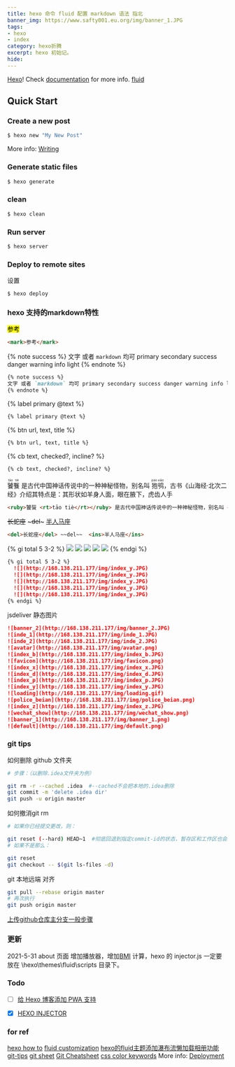 ```yaml
---
title: hexo 命令 fluid 配置 markdown 语法 指北
banner_img: https://www.safty001.eu.org/img/banner_1.JPG
tags: 
- hexo 
- index 
category: hexo折腾
excerpt: hexo 初始记。
hide:
---
```

 [Hexo](https://hexo.io/)!  Check [documentation](https://hexo.io/docs/) for more info. [fluid](https://fluid-dev.github.io/hexo-fluid-docs/guide/#%E5%AF%BC%E8%88%AA%E8%8F%9C%E5%8D%95)

## Quick Start

### Create a new post

``` bash
$ hexo new "My New Post"
```

More info: [Writing](https://hexo.io/docs/writing.html)

### Generate static files

``` bash
$ hexo generate
```
### clean

``` bash
$ hexo clean
```

### Run server

``` bash
$ hexo server
```

### Deploy to remote sites 
设置  

[^1]: 需设置远端地址

``` git
$ hexo deploy 
```
### hexo 支持的markdown特性
<mark>参考</mark> 


``` markdown
<mark>参考</mark>
```
{% note success %}
文字 或者 `markdown` 均可 primary secondary success danger warning info light
{% endnote %}
``` markdown
{% note success %}
文字 或者 `markdown` 均可 primary secondary success danger warning info light
{% endnote %}
```
{% label primary @text %}
``` markdown
{% label primary @text %}
```
{% btn url, text, title %}
``` markdown
{% btn url, text, title %}
```

{% cb text, checked?, incline? %}
``` markdown
{% cb text, checked?, incline? %}
```
<ruby>饕餮 <rt>tāo tiè</rt></ruby> 是古代中国神话传说中的一种神秘怪物，别名叫 <ruby>狍鸮 <rt>páo xiāo</rt></ruby>，古书《山海经·北次二经》介绍其特点是：其形状如羊身人面，眼在腋下，虎齿人手
``` markdown
<ruby>饕餮 <rt>tāo tiè</rt></ruby> 是古代中国神话传说中的一种神秘怪物，别名叫 <ruby>狍鸮 <rt>páo xiāo</rt></ruby>，古书《山海经·北次二经》介绍其特点是：其形状如羊身人面，眼在腋下，虎齿人手
```
<del>长蛇座</del> ~~~del~~~ <ins>半人马座</ins> 

``` markdown
<del>长蛇座</del> ~~del~~  <ins>半人马座</ins> 
```
{% gi total 5 3-2 %}
  ![](http://168.138.211.177/img/index_y.JPG)
  ![](http://168.138.211.177/img/index_y.JPG)
  ![](http://168.138.211.177/img/index_y.JPG)
  ![](http://168.138.211.177/img/index_y.JPG)
  ![](http://168.138.211.177/img/index_y.JPG)
{% endgi %}
``` markdown
{% gi total 5 3-2 %}
  ![](http://168.138.211.177/img/index_y.JPG)
  ![](http://168.138.211.177/img/index_y.JPG)
  ![](http://168.138.211.177/img/index_y.JPG)
  ![](http://168.138.211.177/img/index_y.JPG)
  ![](http://168.138.211.177/img/index_y.JPG)
{% endgi %}
```
jsdeliver 静态图片
``` markdown
![banner_2](http://168.138.211.177/img/banner_2.JPG)
![inde_1](http://168.138.211.177/img/inde_1.JPG)
![inde_2](http://168.138.211.177/img/inde_2.JPG)
![avatar](http://168.138.211.177/img/avatar.png)
![index_b](http://168.138.211.177/img/index_b.JPG)
![favicon](http://168.138.211.177/img/favicon.png)
![index_x](http://168.138.211.177/img/index_x.JPG)
![index_d](http://168.138.211.177/img/index_d.JPG)
![index_p](http://168.138.211.177/img/index_p.JPG)
![index_y](http://168.138.211.177/img/index_y.JPG)
![loading](http://168.138.211.177/img/loading.gif)
![police_beian](http://168.138.211.177/img/police_beian.png)
![index_z](http://168.138.211.177/img/index_z.JPG)
![wechat_show](http://168.138.211.177/img/wechat_show.png)
![banner_1](http://168.138.211.177/img/banner_1.png)
![default](http://168.138.211.177/img/default.png)
```
### git tips
如何删除 github 文件夹
``` bash
# 步骤：（以删除.idea文件夹为例）

git rm -r --cached .idea  #--cached不会把本地的.idea删除
git commit -m 'delete .idea dir'
git push -u origin master
```
如何撤消git rm
``` bash
# 如果你已经提交更改，则：

git reset (--hard) HEAD~1  #彻底回退到指定commit-id的状态，暂存区和工作区也会变为指定commit-id版本的内容
# 如果不是那么：

git reset
git checkout -- $(git ls-files -d)
```
git 本地远端 对齐
``` bash
git pull --rebase origin master
# 再次执行
git push origin master
```
[上传github仓库主分支一般步骤](https://zhuanlan.zhihu.com/p/31443926)
### 更新

2021-5-31 about 页面 增加播放器，增加[BMI](https://60minutejs.vercel.app/BMI-Calculator/index.html) 计算，hexo 的 injector.js 一定要放在 \hexo\themes\fluid\scripts 目录下。

### Todo

- [ ] [给 Hexo 博客添加 PWA 支持 ](https://xiejilu.com/2020/04/23/hexo-pwa/)

- [x] [HEXO INJECTOR](https://blog.2to.fun/post/hexo-injector/)
### for ref 
[hexo how to](https://wizardforcel.gitbooks.io/markdown-simple-world/content/hexo-tutor-1.html)
[fluid customization](https://erenship.com/posts/40222.html#****)
[hexo的fluid主题添加瀑布流懒加载相册功能](https://blog.csdn.net/qq_36264495/article/details/112448622)
[git-tips](https://github.com/521xueweihan/git-tips)
[git sheet](https://training.github.com/downloads/zh_CN/github-git-cheat-sheet/)
[Git Cheatsheet](https://ndpsoftware.com/git-cheatsheet.html#loc=local_repo;)
[css color keywords](http://caibaojian.com/css3/appendix/color-keywords.htm)
More info: [Deployment](https://hexo.io/docs/one-command-deployment.html)

 